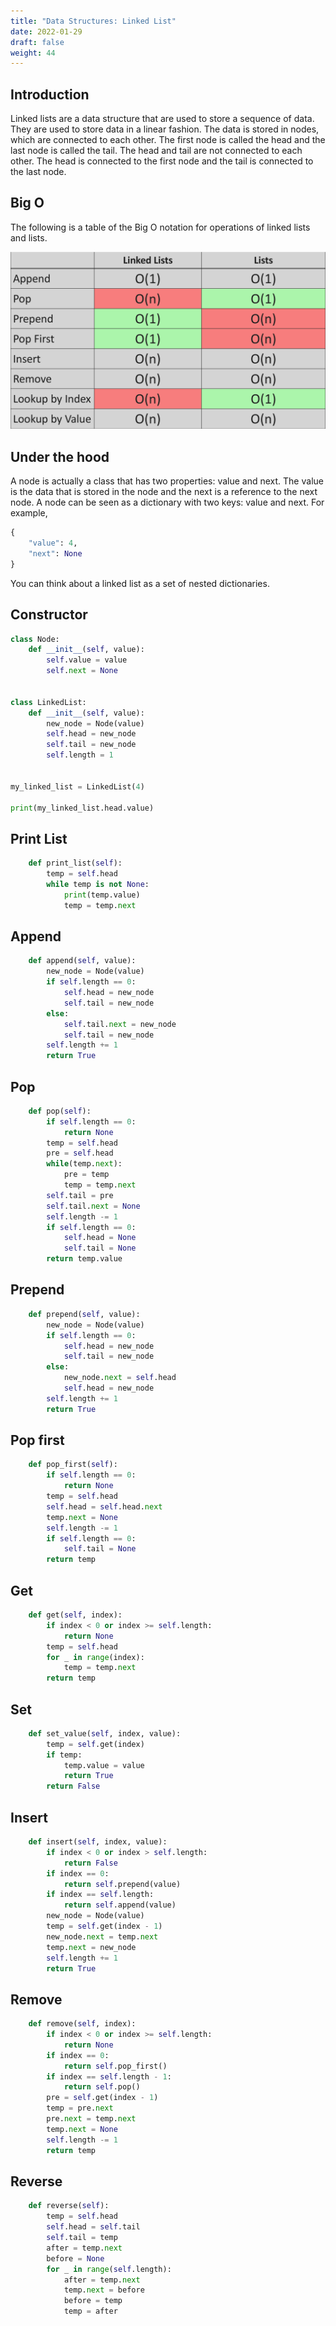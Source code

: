 ```yaml
---
title: "Data Structures: Linked List"
date: 2022-01-29
draft: false
weight: 44
---
```


## Introduction

Linked lists are a data structure that are used to store a sequence of data. They are used to store data in a linear fashion. The data is stored in nodes, which are connected to each other. The first node is called the head and the last node is called the tail. The head and tail are not connected to each other. The head is connected to the first node and the tail is connected to the last node.

## Big O

The following is a table of the Big O notation for operations of linked lists and lists.

![Big O notation for linked lists](/images/LinkedLists_BigO.png)

## Under the hood

A node is actually a class that has two properties: value and next. The value is the data that is stored in the node and the next is a reference to the next node. A node can be seen as a dictionary with two keys: value and next. For example,

```python
{
    "value": 4,
    "next": None
}
```

You can think about a linked list as a set of nested dictionaries.

## Constructor

```python
class Node:
    def __init__(self, value):
        self.value = value
        self.next = None
        

class LinkedList:
    def __init__(self, value):
        new_node = Node(value)
        self.head = new_node
        self.tail = new_node
        self.length = 1

 
my_linked_list = LinkedList(4)

print(my_linked_list.head.value)
```

## Print List

```python
    def print_list(self):
        temp = self.head
        while temp is not None:
            print(temp.value)
            temp = temp.next
```

## Append

```python
    def append(self, value):
        new_node = Node(value)
        if self.length == 0:
            self.head = new_node
            self.tail = new_node
        else:
            self.tail.next = new_node
            self.tail = new_node
        self.length += 1
        return True
```

## Pop

```python
    def pop(self):
        if self.length == 0:
            return None
        temp = self.head
        pre = self.head
        while(temp.next):
            pre = temp
            temp = temp.next
        self.tail = pre
        self.tail.next = None
        self.length -= 1
        if self.length == 0:
            self.head = None
            self.tail = None
        return temp.value
```

## Prepend

```python
    def prepend(self, value):
        new_node = Node(value)
        if self.length == 0:
            self.head = new_node
            self.tail = new_node
        else:
            new_node.next = self.head
            self.head = new_node
        self.length += 1
        return True
```

## Pop first

```python
    def pop_first(self):
        if self.length == 0:
            return None
        temp = self.head
        self.head = self.head.next
        temp.next = None
        self.length -= 1
        if self.length == 0:
            self.tail = None
        return temp
```

## Get

```python
    def get(self, index):
        if index < 0 or index >= self.length:
            return None
        temp = self.head
        for _ in range(index):
            temp = temp.next
        return temp
```

## Set

```python
    def set_value(self, index, value):
        temp = self.get(index)
        if temp:
            temp.value = value
            return True
        return False
```

## Insert

```python
    def insert(self, index, value):
        if index < 0 or index > self.length:
            return False
        if index == 0:
            return self.prepend(value)
        if index == self.length:
            return self.append(value)
        new_node = Node(value)
        temp = self.get(index - 1)
        new_node.next = temp.next
        temp.next = new_node
        self.length += 1   
        return True  
```

## Remove

```python
    def remove(self, index):
        if index < 0 or index >= self.length:
            return None
        if index == 0:
            return self.pop_first()
        if index == self.length - 1:
            return self.pop()
        pre = self.get(index - 1)
        temp = pre.next
        pre.next = temp.next
        temp.next = None
        self.length -= 1
        return temp
```

## Reverse

```python
    def reverse(self):
        temp = self.head
        self.head = self.tail
        self.tail = temp
        after = temp.next
        before = None
        for _ in range(self.length):
            after = temp.next
            temp.next = before
            before = temp
            temp = after
```